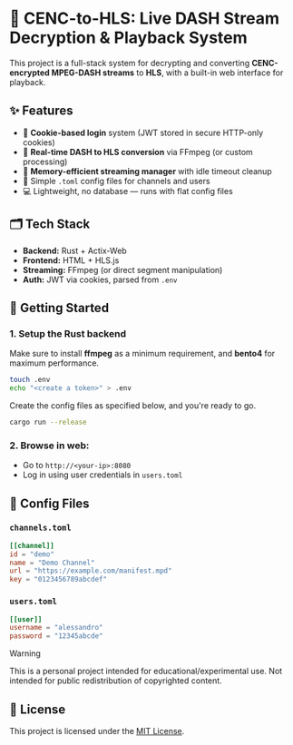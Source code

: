 # 🎥 CENC-to-HLS: Live DASH Stream Decryption & Playback System

This project is a full-stack system for decrypting and converting **CENC-encrypted MPEG-DASH streams** to **HLS**, with a built-in web interface for playback.

## ✨ Features

- 🔐 **Cookie-based login** system (JWT stored in secure HTTP-only cookies)
- 🔄 **Real-time DASH to HLS conversion** via FFmpeg (or custom processing)
- 🧠 **Memory-efficient streaming manager** with idle timeout cleanup
- 🧼 Simple `.toml` config files for channels and users
- 💻 Lightweight, no database — runs with flat config files

## 🗂️ Tech Stack

- **Backend:** Rust + Actix-Web
- **Frontend:** HTML + HLS.js
- **Streaming:** FFmpeg (or direct segment manipulation)
- **Auth:** JWT via cookies, parsed from `.env`

## 🚀 Getting Started

### 1. Setup the Rust backend

Make sure to install **ffmpeg** as a minimum requirement, and **bento4** for maximum performance.

```bash
touch .env
echo "<create a token>" > .env
```

Create the config files as specified below, and you're ready to go.

```bash
cargo run --release
```

### 2. Browse in web:

- Go to `http://<your-ip>:8080`
- Log in using user credentials in `users.toml`

## 📁 Config Files

### `channels.toml`

```toml
[[channel]]
id = "demo"
name = "Demo Channel"
url = "https://example.com/manifest.mpd"
key = "0123456789abcdef"
```

### `users.toml`

```toml
[[user]]
username = "alessandro"
password = "12345abcde"
```

> [!WARNING]
> This is a personal project intended for educational/experimental use. Not intended for public redistribution of copyrighted content.

## 📄 License

This project is licensed under the [MIT License](./LICENSE).
